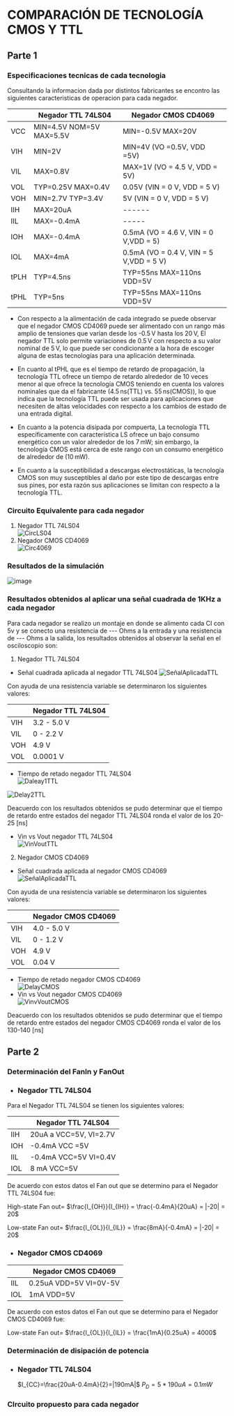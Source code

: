 # COMPARACIÓN DE TECNOLOGÍA CMOS Y TTL

## Parte 1

### Especificaciones tecnicas de cada tecnologia

Consultando la informacion dada por distintos fabricantes se encontro las siguientes caracteristicas de operacion para cada negador.
 
   |       | Negador TTL 74LS04 | Negador CMOS CD4069 | 
   |-------|--------------------|---------------------|
   | VCC   | MIN=4.5V  NOM=5V  MAX=5.5V | MIN=-0.5V MAX=20V|
   | VIH   | MIN=2V | MIN=4V (VO =0.5V, VDD =5V)            |
   | VIL   | MAX=0.8V| MAX=1V (VO = 4.5 V, VDD = 5V)            |
   | VOL  | TYP=0.25V MAX=0.4V | 0.05V (VIN = 0 V, VDD = 5 V)|
   | VOH   | MIN=2.7V TYP=3.4V | 5V (VIN = 0 V, VDD = 5 V)|
   | IIH   | MAX=20uA |  ------           |
   | IIL   | MAX=-0.4mA |      -----      |
   | IOH   | MAX=-0.4mA | 0.5mA  (VO = 4.6 V, VIN = 0 V,VDD = 5)|
   | IOL   | MAX=4mA |  0.5mA (VO = 0.4 V, VIN = 5 V,VDD = 5 V)|
   | tPLH  | TYP=4.5ns | TYP=55ns MAX=110ns  VDD=5V    |
   | tPHL  | TYP=5ns |  TYP=55ns MAX=110ns  VDD=5V            |

  * Con respecto a la alimentación de cada integrado se puede observar que el negador CMOS CD4069 puede ser alimentado con un rango más amplio de tensiones que varían desde los -0.5 V hasta los 20 V, El negador TTL solo permite variaciones de 0.5 V con respecto a su valor nominal de 5 V, lo que puede ser condicionante a la hora de escoger alguna de estas tecnologías para una aplicación determinada.
     
   * En cuanto al tPHL que es el tiempo de retardo de propagación, la tecnología TTL ofrece un tiempo de retardo alrededor de 10 veces menor al que ofrece la tecnología CMOS teniendo en cuenta los valores nominales que da el fabricante (4.5 ns(TTL) vs. 55 ns(CMOS)), lo que indica que la tecnología TTL puede ser usada para aplicaciones que necesiten de altas velocidades con respecto a los cambios de estado de una entrada digital.

   * En cuanto a la potencia disipada por compuerta, La tecnología TTL específicamente con característica LS ofrece un bajo consumo energético con un valor alrededor de los 7 mW; sin embargo, la tecnología CMOS está cerca de este rango con un consumo energético de alrededor de (10 mW).

   *  En cuanto a la susceptibilidad a descargas electrostáticas, la tecnología CMOS son muy susceptibles al daño por este tipo de descargas entre sus pines, por esta razón sus aplicaciones se limitan con respecto a la tecnología TTL.

### Circuito Equivalente para cada negador

1. Negador TTL 74LS04 <br />
![CircLS04](https://github.com/JuanVang/LabsDigital1-Grupo7-Equipo2/assets/73542998/eb4a3db3-fba5-42f1-9917-d16cb1b0e1ae)
2. Negador CMOS CD4069 <br />
![Circ4069](https://github.com/JuanVang/LabsDigital1-Grupo7-Equipo2/assets/73542998/8ece8593-0b39-4f53-866c-982a0fce9f96)

### Resultados de la simulación
![image](https://github.com/JuanVang/LabsDigital1-Grupo7-Equipo2/assets/26443961/c238705f-a747-4272-a427-2bbe9d213bce)


### Resultados obtenidos al aplicar una señal cuadrada de 1KHz a cada negador
Para cada negador se realizo un montaje en donde se alimento cada CI con 5v y se conecto una resistencia de --- Ohms a la entrada y una resistencia de --- Ohms a la salida, los resultados obtenidos al observar la señal en el osciloscopio son: <br />

1. Negador TTL 74LS04 <br />
* Señal cuadrada aplicada al negador TTL 74LS04
![SeñalAplicadaTTL](https://github.com/JuanVang/LabsDigital1-Grupo7-Equipo2/assets/73542998/51ab7fee-34f5-4a9c-8a5a-0cd806725db7)

Con ayuda de una resistencia variable se determinaron los siguientes valores:

 |       | Negador TTL 74LS04 |
 |-------|--------------------|
 | VIH   | 3.2 - 5.0 V |
 | VIL   | 0 - 2.2 V |
 | VOH   | 4.9 V |
 | VOL   | 0.0001 V |


* Tiempo de retado negador TTL 74LS04<br />
![Daleay1TTL](https://github.com/JuanVang/LabsDigital1-Grupo7-Equipo2/assets/73542998/536b6b40-2f17-4c6a-a947-0844b3f43ffb)

![Delay2TTL](https://github.com/JuanVang/LabsDigital1-Grupo7-Equipo2/assets/73542998/3fdd12fa-6183-43d5-ac6e-684d3ad36589)

Deacuerdo con los resultados obtenidos se pudo determinar que el tiempo de retardo entre estados del negador TTL 74LS04 ronda el valor de los 20-25 [ns]

* Vin vs Vout negador TTL 74LS04 <br />
![VinVoutTTL](https://github.com/JuanVang/LabsDigital1-Grupo7-Equipo2/assets/73542998/29c8ba35-7b60-4ffc-914f-ea8e8ad3e2d1)


2. Negador CMOS CD4069
* Señal cuadrada aplicada al negador CMOS CD4069<br />
![SeñalAplicadaTTL](https://github.com/JuanVang/LabsDigital1-Grupo7-Equipo2/assets/73542998/6cea19a7-4aa3-440d-8e02-f603fce455f7)

Con ayuda de una resistencia variable se determinaron los siguientes valores:

 |       | Negador CMOS CD4069 |
 |-------|--------------------|
 | VIH   | 4.0 - 5.0 V |
 | VIL   | 0 - 1.2 V |
 | VOH   | 4.9  V |
 | VOL   | 0.04 V |

* Tiempo de retado negador CMOS CD4069<br />
![DelayCMOS](https://github.com/JuanVang/LabsDigital1-Grupo7-Equipo2/assets/73542998/ae6023d1-a147-4932-9552-1ff8e6854182)
* Vin vs Vout negador CMOS CD4069 <br />
![VinvVoutCMOS](https://github.com/JuanVang/LabsDigital1-Grupo7-Equipo2/assets/73542998/780d3a0a-04b7-42bb-b1f4-307ea55c38f5)

Deacuerdo con los resultados obtenidos se pudo determinar que el tiempo de retardo entre estados del negador CMOS CD4069 ronda el valor de los 130-140 [ns]

## Parte 2
### Determinación del FanIn y FanOut
* ### Negador TTL 74LS04
  
 Para el Negador TTL 74LS04 se tienen los siguientes valores:

 |       | Negador TTL 74LS04 |
 |-------|--------------------|
 | IIH  | 20uA a VCC=5V, VI=2.7V |
 | IOH   | -0.4mA VCC =5V |
 | IIL   | -0.4mA VCC=5V VI=0.4V|
 | IOL   | 8 mA VCC=5V |

 De acuerdo con estos datos el Fan out que se determino para el Negador TTL 74LS04 fue:

High-state Fan out= $\frac{I_{OH}}{I_{IH}} = \frac{-0.4mA}{20uA} = |-20| = 20$

Low-state Fan out= $\frac{I_{OL}}{I_{IL}} = \frac{8mA}{-0.4mA} = |-20| = 20$

* ### Negador CMOS CD4069
  
 |       | Negador CMOS CD4069 |
 |-------|--------------------|
 | IIL   | 0.25uA VDD=5V VI=0V-5V|
 | IOL   |  1mA VDD=5V |

De acuerdo con estos datos el Fan out que se determino para el Negador CMOS CD4069 fue:

Low-state Fan out= $\frac{I_{OL}}{I_{IL}} = \frac{1mA}{0.25uA} = 4000$

### Determinación de disipación de potencia

* ### Negador TTL 74LS04
  
  $I_{CC}=\frac{20uA-0.4mA}{2}=|190mA|$
  $P_{D}=5*190uA= 0.1mW$

### CIrcuito propuesto para cada negador
